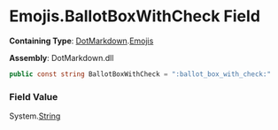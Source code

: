 # Emojis\.BallotBoxWithCheck Field

**Containing Type**: [DotMarkdown](../../README.md)\.[Emojis](../README.md)

**Assembly**: DotMarkdown\.dll

```csharp
public const string BallotBoxWithCheck = ":ballot_box_with_check:"
```

### Field Value

System\.[String](https://docs.microsoft.com/en-us/dotnet/api/system.string)